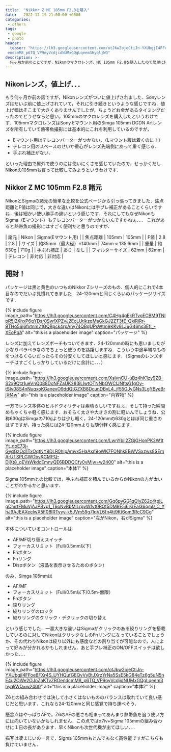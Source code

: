 ```yaml
---
title:  "Nikkor Z MC 105mm F2.8を購入"
date:   2022-12-19 21:00:00 +0900
categories: 
 - others 
tags:
 - google
 - photo
header:
  teaser: "https://lh3.googleusercontent.com/otJkw2ojeCtiJn-YXUbgjI4FFoe8FXr4S_UYHQufGEQvVyBtJXrzYrNa5SsE5kG84eTz6g5uN5nE4u2OWe2OJnZaKTvZBO\
 endcmM8_p6TQ_VP9oyVcdjidNUMxGQgLqeem3hyqljWQ"
description: >-
  何ヶ月か前のことですが，Nikonのマクロレンズ，MC 105mm F2.8を購入したので簡単に紹介します．
---
```


## Nikonレンズ，値上げ．．．

もう何ヶ月か前の話ですが，Nikonレンズがついに値上げされました．Sonyレンズはだいぶ前に値上げされていて，それに引き続きというような感じですね．値上げ幅はそこまで大きくありませんでしたが，ちょうどお金があるタイミングだったのでどうせならと思い，105mmのマクロレンズを購入したというわけです．105mmマクロレンズはSony Eマウント用のSimga 105mm DGDN Artレンズを所有していて熱帯魚撮影には基本的にこれを利用しているのですが，

- Eマウント用はテレコンバーターがつかない．（Lマウント版は着くのに！）
- テレコン用のスペースのせいか重心がレンズ先端側にあって重く感じる．
- 手ぶれ補正がない．

といった理由で屋外で使うのには使いにくさを感じていたので，せっかくだしNikonの105mmも買って比較してみようというわけです．


## Nikkor Z MC 105mm F2.8 諸元

NikonとSigmaの諸元の簡単な比較を公式ページから引っ張ってきました．焦点距離とF値は同じで，大きな違いはNikonには手ブレ補正があることくらいですね．後は細かい使い勝手の違いという感じです．それにしてもなぜNikonもSigma（Eマウント）もテレコンバーターがつかないんですかねぇ．．． これがあると熱帯魚の撮影にはすごく便利だと思うのですが．

| 諸元             | Nikon                  | Sigma(Eマウント用) |
| 焦点距離         | 105mm                  | 105mm              |
| F値              | 2.8                    | 2.8                |
| サイズ           | 約85mm（最大径）×140mm | 74mm × 135.6mm     |
| 重量             | 約630g                 | 710g               |
| 手ぶれ補正       | あり                   | なし               |
| フィルターサイズ | 62mm                   | 62mm               |
| テレコン         | 非対応                 | 非対応             |


## 開封！

パッケージは黒と黄色のいつものNikkor Zシリーズのもの．個人的にこれで4本目なのでだいぶ見慣れてきました．24-120mmと同じくらいのパッケージサイズです．

{% include figure image_path="https://lh3.googleusercontent.com/C4Hg4gEkRTvoECBM9TNIpR5j2XhxP6qYDsr0SwfXPZvJ2EcLUtIkzqMaGkGJ2ZT3fE-QxiRiRr-9THo56j6fxtnm21GQBpck4rpAny74QBgUPsWtm9KKv9LJ6G46hs3EfI_-XEoPqA" alt="this is a placeholder image" caption="パッケージ" %} 


レンズに加えてレンズポーチもついてきます．24-120mmの時にも思いましたがかなりペラペラなのでちょっと使うのを躊躇しますね．こういう中途半端なものをつけるくらいだったらその分安くしてほしいと感じます．（Sigmaのレンズポーチはすごくしっかりしているだけに余計に．．．）

{% include figure image_path="https://lh3.googleusercontent.com/XsIvnCU-uBz4hK1zy9ZB-S2x9Qtz1ueVnQ088DcNFZaUK283iLIwtOTNNbOWCIJNftsG1gOy-tSIv08S4nNuqxoKGanevO9ddQtGZXB8DcunDBvL4_jf55GJyGNs3LgYByeBrjXf4w" alt="this is a placeholder image" caption="内容物" %} 

一方でレンズ本体のビルドクオリティは素晴らしいですねぇ．そして持った瞬間めちゃくちゃ軽く感じます．おそらく太さや大きさの割に軽いんでしょうね．公称630gはSimgaの710gよりは少し軽く，24-120mmの630gとほぼ同じ重さのはずですが，持った感じは24-120mmよりも随分軽く感じます．

{% include figure image_path="https://lh3.googleusercontent.com/LwnYbjl2ZGjGHonPK2W1tYt_doE73j-GydGzOd1TxOqtNY8DLR0hIpAmvx5HaAxn9oWK7FONhkEBWVSxzws8SEmArUTSPLGWObvKGMPQ-DjXt8_qEVsWkdcEmnyQE6BDDQCfy0vMjw=w2400" alt="this is a placeholder image" caption="本体1" %}


Sigma 105mmとの比較では，手ぶれ補正を積んでいるからかNikonの方が太いことがわかるかと思います．

{% include figure image_path="https://lh3.googleusercontent.com/Gq6pyGG1qQIyZ62c4tpILgCmrtFMuVjAJPBvp1_T6oNvRbMlLrgyWfvt0RQf5DM8E5i6rGEal36qm0_C_YhJ9AJEAXeelwX5F08IRTyyy-k5JVm59g7IqVL6fn4tt9Kt6om3RcC9Cg" alt="this is a placeholder image" caption="左がNikon，右がSigma" %}


本体についているコントロールは

- AF/MF切り替えスイッチ
- フォーカスリミット（Full/0.5mm以下）
- Fnボタン
- Fnリング
- Dispボタン（液晶を表示させるためのボタン）

のみ．Simga 105mmは

- AF/MF
- フォーカスリミット（Full/0.5m以下/0.5m-無限）
- Fnボタン
- 絞りリング
- 絞りリングのロック
- 絞りリングのクリック・デクリックの切り替え

という感じでした．一番大きな違いはSigmaがクリックのある絞りリングを搭載しているのに対してNikonはクリックなしのFnリングになっていることでしょうか．その代わりNikonは絞り以外にも感度などの割り当てが可能なので，人によって好みが分かれるかもしれません．あと手ブレ補正のON/OFFスイッチは欲しかった．．．

{% include figure image_path="https://lh3.googleusercontent.com/otJkw2ojeCtiJn-YXUbgjI4FFoe8FXr4S_UYHQufGEQvVyBtJXrzYrNa5SsE5kG84eTz6g5uN5nE4u2OWe2OJnZaKTvZBOendcmM8_p6TQ_VP9oyVcdjidNUMxGQgLqeem3hyqljWQ=w2400" alt="this is a placeholder image" caption="本体2" %}

Z6との組み合わせでは決して小さくはないもののバランスは取れていて良い感じだと思います．これなら24-120mmと同じ感覚で持ち運べそう．


懸念点はやっぱりAFで，Z6のAFの悪さも相まってあんまり熱帯魚を追う使い方には向いていないかもしれません．この点ではα7iv+Sigma 105mmの組み合わせに１日の長があります．早くNikonも次世代機が出てほしい．．．


描写は凄まじいの一言で，Sigma 105mmもとんでもなく高性能ですがこちらも負けていません．


## 
